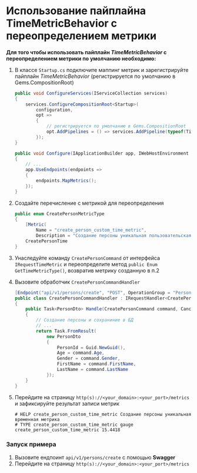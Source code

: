 # Использование пайплайна TimeMetricBehavior с переопределением метрики

**Для того чтобы использовать пайплайн _TimeMetricBehavior_ с переопределением метрики по умолчанию необходимо:**
1. В классе `Startup.cs` подключите маппинг метрик и зарегистрируйте пайплайн _TimeMetricBehavior_ (регистрируется по умолчанию в Gems.CompositionRoot)
    ```csharp
   public void ConfigureServices(IServiceCollection services)
    {
        services.ConfigureCompositionRoot<Startup>(
            configuration,
            opt =>
            {
                // регистрируется по умолчанию в Gems.CompositionRoot 
                opt.AddPipelines = () => services.AddPipeline(typeof(TimeMetricBehavior<,>));
            });
    }

    public void Configure(IApplicationBuilder app, IWebHostEnvironment env)
    {
        // ...
        app.UseEndpoints(endpoints =>
        {
            endpoints.MapMetrics();
        });
    }
    ```

2. Создайте перечисление с метрикой для переопределения
    ```csharp
    public enum CreatePersonMetricType
    {
        [Metric(
            Name = "create_person_custom_time_metric",
            Description = "Создание персоны уникальная пользовательская временная метрика")]
        CreatePersonTime
    }
    ```

3. Унаследуйте команду `CreatePersonCommand` от интерфейса `IRequestTimeMetric` и переопределите метод `public Enum GetTimeMetricType()`, возвратив метрику созданную в п.2

4. Вызовите обработчик `CreatePersonCommandHandler`
    ```csharp
    [Endpoint("api/v1/persons/create", "POST", OperationGroup = "Persons", Summary = "Создание персоны")]
    public class CreatePersonCommandHandler : IRequestHandler<CreatePersonCommand, PersonDto>
    {
        public Task<PersonDto> Handle(CreatePersonCommand command, CancellationToken cancellationToken)
        {
            // Создание персоны и сохраниние в БД
            // ...
            return Task.FromResult(
                new PersonDto
                {
                    PersonId = Guid.NewGuid(),
                    Age = command.Age,
                    Gender = command.Gender,
                    FirstName = command.FirstName,
                    LastName = command.LastName
                });
        }
    }
    ```

5. Перейдите на страницу `http(s)://<your_domain>:<your_port>/metrics` и зафиксируйте результат записи метрик
    ```
    # HELP create_person_custom_time_metric Создание персоны уникальная  временная метрика
    # TYPE create_person_custom_time_metric gauge
    create_person_custom_time_metric 15.4418
    ```

### Запуск примера
1. Вызовите ендпоинт `api/v1/persons/create` с помощью **Swagger**
2. Перейдите на страницу `http(s)://<your_domain>:<your_port>/metrics`
